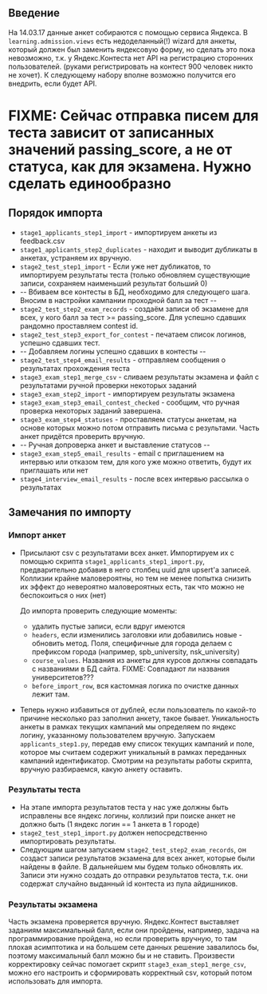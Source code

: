 ## Введение

На 14.03.17 данные анкет собираются с помощью сервиса Яндекса.
В `learning.admission.views` есть недоделанный(!) wizard для анкеты,
который должен был заменить яндексовую форму, но сделать это пока невозможно,
т.к. у Яндекс.Контеста нет API на регистрацию сторонних пользователей.
(руками регистрировать на контест 900 человек никто не хочет).
К следующему набору вполне возможно получится его внедрить, если будет API.

# FIXME: Сейчас отправка писем для теста зависит от записанных значений passing_score, а не от статуса, как для экзамена. Нужно сделать единообразно
## Порядок импорта

* `stage1_applicants_step1_import` - импортируем анкеты из feedback.csv
* `stage1_applicants_step2_duplicates` - находит и выводит дубликаты в анкетах, устраняем их вручную.
* `stage2_test_step1_import` - Если уже нет дубликатов, то импортируем результаты теста (только обновляем существующие записи, сохраняем наименьший результат больший 0)
* -- Вбиваем все контесты в БД, необходимо для следующего шага. Вносим в настройки кампании проходной балл за тест --
* `stage2_test_step2_exam_records` - создаём записи об экзамене для всех, у кого балл за тест >= passing_score. Для успешно сдавших рандомно проставляем contest id.
* `stage2_test_step3_export_for_contest` - печатаем список логинов, успешно сдавших тест.
* -- Добавляем логины успешно сдавших в контесты --
* `stage2_test_step4_email_results` - отправляем сообщения о результатах прохождения теста
* `stage3_exam_step1_merge_csv` - сливаем результаты экзамена и файл с результатами ручной проверки некоторых заданий
* `stage3_exam_step2_import` - импортируем результаты экзамена
* `stage3_exam_step3_email_contest_checked` - сообщим, что ручная проверка некоторых заданий завершена.
* `stage3_exam_step4_statuses` - проставляем статусы анкетам, на основе которых можно потом отправить письма с результами. Часть анкет придётся проверить вручную.
* -- Ручная допроверка анкет и выставление статусов --
* `stage3_exam_step5_email_results` - email с приглашением на интервью или отказом тем, для кого уже можно ответить, будут их приглашать или нет
* `stage4_interview_email_results` - после всех интервью рассылка о результатах


## Замечания по импорту

### Импорт анкет

* Присылают csv с результатами всех анкет. Импортируем их с помощью скрипта
`stage1_applicants_step1_import.py`, предварительно добавив в него столбец uuid для upsert'a записей.
Коллизии крайне маловероятны, но тем не менее попытка снизить их эффект
до невероятно маловероятных есть, так что можно не беспокоиться о них (нет)

    До импорта проверить следующие моменты:
    * удалить пустые записи, если вдруг имеются
    * `headers`, если изменились заголовки или добавились новые - обновить метод.
    Поля, специфичные для города делаем с префиксом города (например, spb_university, nsk_university)
    * `course_values`. Названия из анкеты для курсов должны совпадать с названиями в БД сайта.
    FIXME: Совпадают ли названия университетов???
    * `before_import_row`, вся кастомная логика по очистке данных лежит там.

* Теперь нужно избавиться от дублей, если пользователь по какой-то причине
несколько раз заполнил анкету, такое бывает.
Уникальность анкеты в рамках текущих кампаний мы определяем по яндекс логину,
указанному пользователем вручную.
Запускаем `applicants_step1.py`, передав ему список текущих кампаний и поле,
которое мы считаем содержит уникальный в рамках переданных кампаний идентификатор.
Смотрим на результаты работы скрипта, вручную разбираемся, какую анкету оставить.

### Результаты теста

* На этапе импорта результатов теста у нас уже должны быть исправлены все
яндекс логины, коллизий при поиске анкет не должно быть
(1 яндекс логин == 1 анкета в 1 городе)
*  `stage2_test_step1_import.py` должен непосредственно импортировать результаты.
* Следующим шагом запускаем `stage2_test_step2_exam_records`, он создаст записи
результатов экзамена для всех анкет, которые были найдены в файле.
В дальнейшем мы будем только обновлять их.
Записи эти нужно создать до отправки результатов теста, т.к. они
содержат случайно выданный id контеста из пула айдишников.

### Результаты экзамена

Часть экзамена проверяется вручную. Яндекс.Контест
выставляет заданиям максимальный балл, если они пройдены, например, задача на
программирование пройдена, но если проверить вручную, то там плохая
асимптотика и на большем сете данных решение завалилось бы, поэтому
максимальный балл можно бы и не ставить. Произвести корректировку сейчас
помогает скрипт `stage3_exam_step1_merge_csv`, можно его настроить и сформировать
корректный csv, который потом использовать для импорта.
